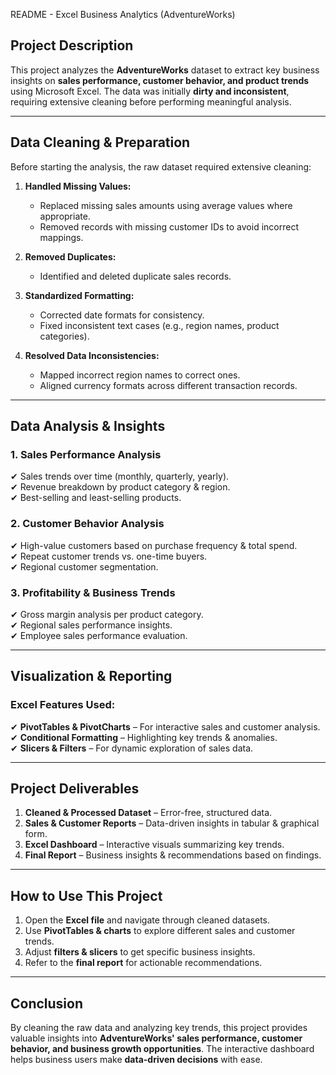 README - Excel Business Analytics (AdventureWorks)


## Project Description  
This project analyzes the **AdventureWorks** dataset to extract key business insights on **sales performance, customer behavior, and product trends** using Microsoft Excel. The data was initially **dirty and inconsistent**, requiring extensive cleaning before performing meaningful analysis.  
 
 ---

## Data Cleaning & Preparation  
Before starting the analysis, the raw dataset required extensive cleaning:  

1. **Handled Missing Values:**  
   - Replaced missing sales amounts using average values where appropriate.  
   - Removed records with missing customer IDs to avoid incorrect mappings.  

2. **Removed Duplicates:**  
   - Identified and deleted duplicate sales records.  

3. **Standardized Formatting:**  
   - Corrected date formats for consistency.  
   - Fixed inconsistent text cases (e.g., region names, product categories).  

4. **Resolved Data Inconsistencies:**  
   - Mapped incorrect region names to correct ones.  
   - Aligned currency formats across different transaction records.  

---

## Data Analysis & Insights  

### **1. Sales Performance Analysis**  
✔ Sales trends over time (monthly, quarterly, yearly).  
✔ Revenue breakdown by product category & region.  
✔ Best-selling and least-selling products.  

### **2. Customer Behavior Analysis**  
✔ High-value customers based on purchase frequency & total spend.  
✔ Repeat customer trends vs. one-time buyers.  
✔ Regional customer segmentation.  

### **3. Profitability & Business Trends**  
✔ Gross margin analysis per product category.  
✔ Regional sales performance insights.  
✔ Employee sales performance evaluation.  

---

## Visualization & Reporting  

### **Excel Features Used:**  
✔ **PivotTables & PivotCharts** – For interactive sales and customer analysis.  
✔ **Conditional Formatting** – Highlighting key trends & anomalies.  
✔ **Slicers & Filters** – For dynamic exploration of sales data.  

---

## Project Deliverables  
1. **Cleaned & Processed Dataset** – Error-free, structured data.  
2. **Sales & Customer Reports** – Data-driven insights in tabular & graphical form.  
3. **Excel Dashboard** – Interactive visuals summarizing key trends.  
4. **Final Report** – Business insights & recommendations based on findings.  

---

## How to Use This Project  
1. Open the **Excel file** and navigate through cleaned datasets.  
2. Use **PivotTables & charts** to explore different sales and customer trends.  
3. Adjust **filters & slicers** to get specific business insights.  
4. Refer to the **final report** for actionable recommendations.  

---

## Conclusion  
By cleaning the raw data and analyzing key trends, this project provides valuable insights into **AdventureWorks' sales performance, customer behavior, and business growth opportunities**. The interactive dashboard helps business users make **data-driven decisions** with ease.  
